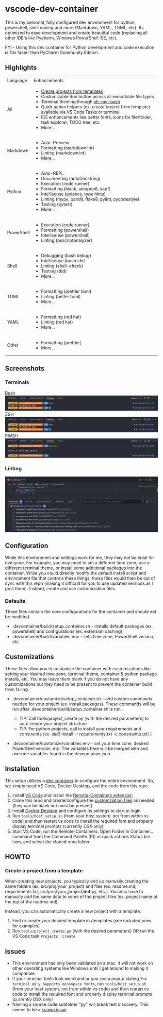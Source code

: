 
# vscode-dev-container

This is my personal, fully configured dev environment for python, powershell, shell coding and more (Markdown, YAML, TOML, etc). Its optimized to ease development and create beautiful code (replacing all other IDE's like Pycharm, Windows PowerShell ISE, etc).

FYI - Using this dev container for Python development and code execution is 10x faster than PyCharm Community Edition.

## Highlights
<!-- markdownlint-disable MD033 -->
<table><tr><td>Language</td><td>Enhancements</td></tr>
<tr><td>All</td><td><ul><li><a href="#create-a-project-from-a-template">Create projects from templates</a></li><li>Customizable Run button across all executable file types</li><li>Terminal theming through <a href="https://ohmyposh.dev">oh-my-posh</a></li><li>Quick action helpers (ex. create project from template) available via VS Code Tasks or terminal</li><li>IDE enhancements like better fonts, icons for file/folder, task explorer, TODO tree, etc.</li><li>More...</li></ul></td></tr>
<tr><td>Markdown</td><td><ul><li>Auto-Preview</li><li>Formatting (markdownlint)</li><li>Linting (markdownlint)</li><li>More...</li></ul></td></tr>
<tr><td>Python</td><td><ul><li>Auto-REPL</li><li>Documenting (autoDocstring)</li><li>Execution (code runner)</li><li>Formatting (black, autopep8, yapf)</li><li>Intellisense (pylance, type hints)</li><li>Linting (mypy, bandit, flake8, pylint, pycodestyle)</li><li>Testing (pytest)</li><li>More...</li></ul></td></tr>
<tr><td>PowerShell</td><td><ul><li>Execution (code runner)</li><li>Formatting (powershell)</li><li>Intellisense (powershell)</li><li>Linting (psscriptanalyzer)</td></tr>
<tr><td>Shell</td><td><ul><li>Debugging (bash debug)</li><li>Intellisense (bash ide)</li><li>Linting (shell-check)</li><li>Testing (tbd)</li><li>More...</li></ul></td></tr>
<tr><td>TOML</td><td><ul><li>Formatting (prettier toml)</li><li>Linting (better toml)</li><li>More...</li></ul></td></tr>
<tr><td>YAML</td><td><ul><li>Formatting (red hat)</li><li>Linting (red hat)</li><li>More...</li></ul></td></tr>
<tr><td>Other</td><td><ul><li>Formatting (prettier)</li><li>More...</li></ul></td></tr>
</table>

## Screenshots

### Terminals

Bash
![Bash Terminal](docs/img/terminal_bash.png)
ZSH
![ZSH Terminal](docs/img/terminal_zsh.png)
PWSH
![PWSH Terminal](docs/img/terminal_pwsh.png)

### Linting

![Linting](docs/img/linting.png)

## Configuration

While this environment and settings work for me, they may not be ideal for everyone. For example, you may need to set a different time zone, use a different terminal theme, or install some additional packages into the container. While you could directly modify the default install script and environment file that controls these things, those files would then be out of sync with this repo (making it difficult for you to use updated versions as I post them). Instead, create and use customization files.

### Defaults

These files contain the core configurations for the container and should not be modified.

* .devcontainer/build/setup_container.sh - installs default packages (ex. powershell) and configurations (ex. extension caching)
* .devcontainer/build/variables.env - sets time zone, PowerShell version, etc.

## Customizations

These files allow you to customize the container with customizations like setting your desired time zone, terminal theme, container & python package installs, etc. You may leave them blank if you do not have any customizations but they need to be present to prevent the container build from failing.

* .devcontainer/customize/setup_container.sh - add custom commands needed for your project (ex. install packages). These commands will be run after .devcontainer/build/setup_container.sh is run.
  * TIP: Call tools/project_create.py (with the desired parameters) to auto create your project structure
  * TIP: For python projects, call to install your requirements and constraints (ex. pip3 install -r requirements.txt -c constraints.txt)
}

* .devcontainer/customize/variables.env - set your time zone, desired PowerShell version, etc. The variables here will be merged with and override variables found in the devcontainer.json.

## Installation

This setup utilizes a [dev container](https://code.visualstudio.com/docs/remote/containers) to configure the entire environment. So, we simply need VS Code, Docker Desktop, and the code from this repo.

1. Install [VS Code](https://code.visualstudio.com/download) and install the [Remote-Containers extension](https://marketplace.visualstudio.com/items?itemName=ms-vscode-remote.remote-containers)
2. Clone this repo and create/configure the [customziation files](#customizations) as needed (they can be blank but must be present)
3. Install [Docker Desktop](https://docs.docker.com/get-docker/) and configure its settings to start at login
4. Run `tools/host_setup.sh` (from your host system, not from within vs code) and then restart vs code to install the required font and properly display terminal prompts (currently OSX only)
5. Start VS Code, run the Remote-Containers: Open Folder in Container... command from the Command Palette (F1) or quick actions Status bar item, and select the cloned repo folder.

## HOWTO

### Create a project from a template

When creating new projects, you typically end up manually creating the same folders (ex. src/proj/your_project)
and files (ex. readme.md, requirements.txt, src/proj/your_project/**init**.py, etc.). You also have to manually
add the same data to some of the project files (ex. project name at the top of the readme.md).

Instead, you can automatically create a new project with a template:

1. Find or create your desired template in /templates (see included ones for examples)
2. Run `tools/project_create.py` (with the desired parameters) OR run the VS Code task `Projects: Create`

## Issues

* This environment has only been validated on a mac. It will not work on other operating systems like Windows until I get around to making it compatible.
* If your terminal fonts look weird and or you see a popup stating `The terminal only Supports monospace fonts`, run `tools/host_setup.sh` (from your host system, not from within vs code) and then restart vs code to install the required font and properly display terminal prompts (currently OSX only)
* Naming a source code subfolder "py" will break test discovery. This seems to be a [known issue](https://github.com/microsoft/vscode-python/issues/17414.)

